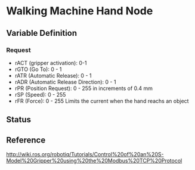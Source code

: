 # Walking Machine Hand Node

## Variable Definition

### Request

* rACT (gripper activation): 0-1
* rGTO (Go To): 0 - 1
* rATR (Automatic Release): 0 - 1
* rADR (Automatic Release Direction): 0 - 1
* rPR (Position Request): 0 - 255 in increments of 0.4 mm
* rSP (Speed): 0 - 255
* rFR (Force): 0 - 255 Limits the current when the hand reachs an object

## Status

## Reference
http://wiki.ros.org/robotiq/Tutorials/Control%20of%20an%20S-Model%20Gripper%20using%20the%20Modbus%20TCP%20Protocol
